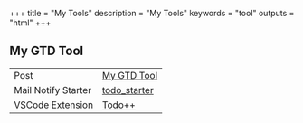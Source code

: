 +++
title = "My Tools"
description = "My Tools"
keywords = "tool"
outputs = "html"
+++

## My GTD Tool

| | |
| -- | -- |
| Post | [My GTD Tool](/en/self/gtd-tools-i-used/) |
| Mail Notify Starter | [todo_starter](https://github.com/bmpi-dev/todo_starter) |
| VSCode Extension | [Todo++](https://marketplace.visualstudio.com/items?itemName=mdw.vscode-todo-plus-plus) |